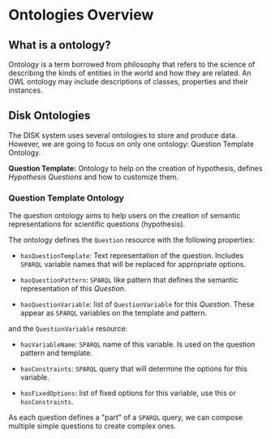 # Ontologies Overview

## What is a ontology?

Ontology is a term borrowed from philosophy that refers to the science of describing 
the kinds of entities in the world and how they are related. 
An OWL ontology may include descriptions of classes, properties and their instances.


## Disk Ontologies

The DISK system uses several ontologies to store and produce data.
However, we are going to focus on only one ontology: Question Template Ontology. 
 
 **Question Template:** Ontology to help on the creation of hypothesis, defines *Hypothesis Questions* and how to customize them. 


### Question Template Ontology


The question ontology aims to help users on the creation of semantic representations for scientific questions (hypothesis).

The ontology defines the `Question` resource with the following properties:

 - `hasQuestionTemplate`: Text representation of the question. Includes `SPARQL` variable names that will be replaced for appropriate options.
 
 - `hasQuestionPattern`: `SPARQL` like pattern that defines the semantic representation of this *Question*.
 
 - `hasQuestionVariable`: list of `QuestionVariable` for this *Question*. These appear as `SPARQL` variables on the template and pattern.
 
and the `QuestionVariable` resource:
 
 - `hasVariableName`: `SPARQL` name of this variable. Is used on the question pattern and template.
 
 - `hasConstraints`: `SPARQL` query that will determine the options for this variable.
 
 - `hasFixedOptions`: list of fixed options for this variable, use this or `hasConstraints`.

As each question defines a "part" of a `SPARQL` query, we can compose multiple simple questions to create complex ones.
